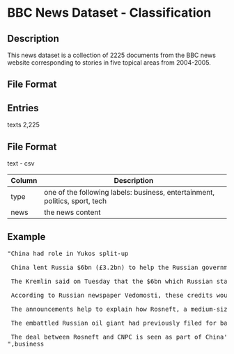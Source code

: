 # BBC News Dataset - Classification
## Description

This news dataset is a collection of 2225 documents from the BBC news website corresponding to stories in five topical areas from 2004-2005.

## File Format


## Entries
texts 2,225  


## File Format
text - csv  

| Column | Description        |
| ----- | ------------------ |
|type | one of the following labels: business, entertainment, politics, sport, tech |
|news| the news content |

## Example
<pre>
"China had role in Yukos split-up
 
 China lent Russia $6bn (£3.2bn) to help the Russian government renationalise the key Yuganskneftegas unit of oil group Yukos, it has been revealed.
 
 The Kremlin said on Tuesday that the $6bn which Russian state bank VEB lent state-owned Rosneft to help buy Yugansk in turn came from Chinese banks. The revelation came as the Russian government said Rosneft had signed a long-term oil supply deal with China. The deal sees Rosneft receive $6bn in credits from China's CNPC.
 
 According to Russian newspaper Vedomosti, these credits would be used to pay off the loans Rosneft received to finance the purchase of Yugansk. Reports said CNPC had been offered 20% of Yugansk in return for providing finance but the company opted for a long-term oil supply deal instead. Analysts said one factor that might have influenced the Chinese decision was the possibility of litigation from Yukos, Yugansk's former owner, if CNPC had become a shareholder. Rosneft and VEB declined to comment. ""The two companies [Rosneft and CNPC] have agreed on the pre-payment for long-term deliveries,"" said Russian oil official Sergei Oganesyan. ""There is nothing unusual that the pre-payment is for five to six years.""
 
 The announcements help to explain how Rosneft, a medium-sized, indebted, and relatively unknown firm, was able to finance its surprise purchase of Yugansk. Yugansk was sold for $9.3bn in an auction last year to help Yukos pay off part of a $27bn bill in unpaid taxes and fines.
 
 The embattled Russian oil giant had previously filed for bankruptcy protection in a US court in an attempt to prevent the forced sale of its main production arm. But Yugansk was sold to a little known shell company which in turn was bought by Rosneft. Yukos claims its downfall was punishment for the political ambitions of its founder Mikhail Khodorkovsky. Once the country's richest man, Mr Khodorkovsky is on trial for fraud and tax evasion.
 
 The deal between Rosneft and CNPC is seen as part of China's desire to secure long-term oil supplies to feed its booming economy. China's thirst for products such as crude oil, copper and steel has helped pushed global commodity prices to record levels. ""Clearly the Chinese are trying to get some leverage [in Russia],"" said Dmitry Lukashov, an analyst at brokerage Aton. ""They understand property rights in Russia are not the most important rights, and they are more interested in guaranteeing supplies."" ""If the price of oil is fixed under the deal, which is unlikely, it could be very profitable for the Chinese,"" Mr Lukashov continued. ""And Rosneft is in desperate need of cash, so it's a good deal for them too.""
",business
</pre>






